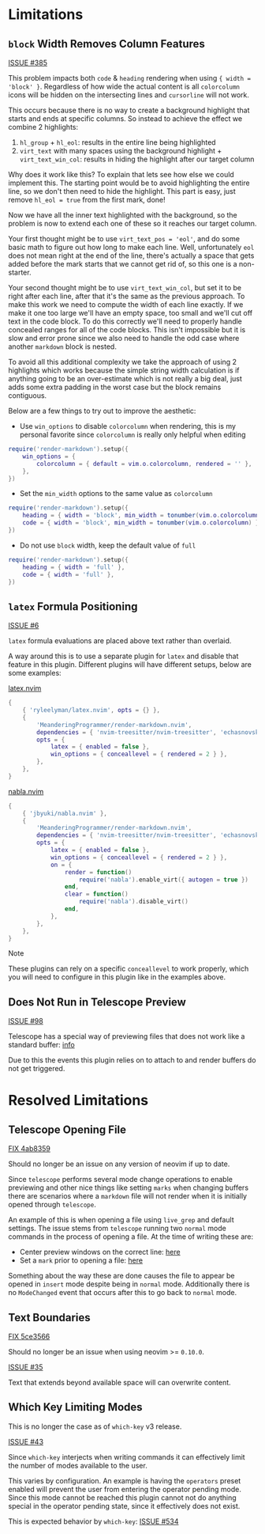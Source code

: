 # Limitations

## `block` Width Removes Column Features

[ISSUE #385](https://github.com/MeanderingProgrammer/render-markdown.nvim/issues/385)

This problem impacts both `code` & `heading` rendering when using
`{ width = 'block' }`. Regardless of how wide the actual content is all `colorcolumn`
icons will be hidden on the intersecting lines and `cursorline` will not work.

This occurs because there is no way to create a background highlight that starts
and ends at specific columns. So instead to achieve the effect we combine 2 highlights:

1. `hl_group` + `hl_eol`: results in the entire line being highlighted
2. `virt_text` with many spaces using the background highlight + `virt_text_win_col`:
   results in hiding the highlight after our target column

Why does it work like this? To explain that lets see how else we could implement
this. The starting point would be to avoid highlighting the entire line, so we don't
then need to hide the highlight. This part is easy, just remove `hl_eol = true` from
the first mark, done!

Now we have all the inner text highlighted with the background, so the problem is
now to extend each one of these so it reaches our target column.

Your first thought might be to use `virt_text_pos = 'eol'`, and do some basic math
to figure out how long to make each line. Well, unfortunately `eol` does not mean
right at the end of the line, there's actually a space that gets added before the
mark starts that we cannot get rid of, so this one is a non-starter.

Your second thought might be to use `virt_text_win_col`, but set it to be right after
each line, after that it's the same as the previous approach. To make this work we
need to compute the width of each line exactly. If we make it one too large we'll
have an empty space, too small and we'll cut off text in the code block. To do this
correctly we'll need to properly handle concealed ranges for all of the code blocks.
This isn't impossible but it is slow and error prone since we also need to handle
the odd case where another `markdown` block is nested.

To avoid all this additional complexity we take the approach of using 2 highlights
which works because the simple string width calculation is if anything going to be
an over-estimate which is not really a big deal, just adds some extra padding in
the worst case but the block remains contiguous.

Below are a few things to try out to improve the aesthetic:

- Use `win_options` to disable `colorcolumn` when rendering, this is my personal
  favorite since `colorcolumn` is really only helpful when editing

```lua
require('render-markdown').setup({
    win_options = {
        colorcolumn = { default = vim.o.colorcolumn, rendered = '' },
    },
})
```

- Set the `min_width` options to the same value as `colorcolumn`

```lua
require('render-markdown').setup({
    heading = { width = 'block', min_width = tonumber(vim.o.colorcolumn) },
    code = { width = 'block', min_width = tonumber(vim.o.colorcolumn) },
})
```

- Do not use `block` width, keep the default value of `full`

```lua
require('render-markdown').setup({
    heading = { width = 'full' },
    code = { width = 'full' },
})
```

## `latex` Formula Positioning

[ISSUE #6](https://github.com/MeanderingProgrammer/render-markdown.nvim/issues/6)

`latex` formula evaluations are placed above text rather than overlaid.

A way around this is to use a separate plugin for `latex` and disable that feature
in this plugin. Different plugins will have different setups, below are some examples:

[latex.nvim](https://github.com/ryleelyman/latex.nvim)

```lua
{
    { 'ryleelyman/latex.nvim', opts = {} },
    {
        'MeanderingProgrammer/render-markdown.nvim',
        dependencies = { 'nvim-treesitter/nvim-treesitter', 'echasnovski/mini.nvim' },
        opts = {
            latex = { enabled = false },
            win_options = { conceallevel = { rendered = 2 } },
        },
    },
}
```

[nabla.nvim](https://github.com/jbyuki/nabla.nvim)

```lua
{
    { 'jbyuki/nabla.nvim' },
    {
        'MeanderingProgrammer/render-markdown.nvim',
        dependencies = { 'nvim-treesitter/nvim-treesitter', 'echasnovski/mini.nvim' },
        opts = {
            latex = { enabled = false },
            win_options = { conceallevel = { rendered = 2 } },
            on = {
                render = function()
                    require('nabla').enable_virt({ autogen = true })
                end,
                clear = function()
                    require('nabla').disable_virt()
                end,
            },
        },
    },
}
```

> [!NOTE]
>
> These plugins can rely on a specific `conceallevel` to work properly, which
> you will need to configure in this plugin like in the examples above.

## Does Not Run in Telescope Preview

[ISSUE #98](https://github.com/MeanderingProgrammer/render-markdown.nvim/issues/98)

Telescope has a special way of previewing files that does not work like a
standard buffer: [info](https://github.com/nvim-telescope/telescope.nvim?tab=readme-ov-file#previewers)

Due to this the events this plugin relies on to attach to and render buffers
do not get triggered.

# Resolved Limitations

## Telescope Opening File

[FIX 4ab8359](https://github.com/MeanderingProgrammer/render-markdown.nvim/commit/4ab835985de62b46b6785ae160f5f709b77a0f92)

Should no longer be an issue on any version of neovim if up to date.

Since `telescope` performs several mode change operations to enable previewing and
other nice things like setting `marks` when changing buffers there are scenarios
where a `markdown` file will not render when it is initially opened through `telescope`.

An example of this is when opening a file using `live_grep` and default settings.
The issue stems from `telescope` running two `normal` mode commands in the process
of opening a file. At the time of writing these are:

- Center preview windows on the correct line: [here](https://github.com/nvim-telescope/telescope.nvim/blob/master/lua/telescope/previewers/buffer_previewer.lua#L549)
- Set a `mark` prior to opening a file: [here](https://github.com/nvim-telescope/telescope.nvim/blob/master/lua/telescope/actions/set.lua#L177)

Something about the way these are done causes the file to appear be opened in `insert`
mode despite being in `normal` mode. Additionally there is no `ModeChanged` event
that occurs after this to go back to `normal` mode.

## Text Boundaries

[FIX 5ce3566](https://github.com/MeanderingProgrammer/render-markdown.nvim/commit/5ce35662725b1024c6dddc8d0bc03befc5abc878)

Should no longer be an issue when using neovim >= `0.10.0`.

[ISSUE #35](https://github.com/MeanderingProgrammer/render-markdown.nvim/issues/35)

Text that extends beyond available space will can overwrite content.

## Which Key Limiting Modes

This is no longer the case as of `which-key` v3 release.

[ISSUE #43](https://github.com/MeanderingProgrammer/render-markdown.nvim/issues/43)

Since `which-key` interjects when writing commands it can effectively limit the
number of modes available to the user.

This varies by configuration. An example is having the `operators` preset enabled
will prevent the user from entering the operator pending mode. Since this mode cannot
be reached this plugin cannot not do anything special in the operator pending state,
since it effectively does not exist.

This is expected behavior by `which-key`: [ISSUE #534](https://github.com/folke/which-key.nvim/issues/534)

